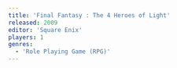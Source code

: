 ```yaml
---
title: 'Final Fantasy : The 4 Heroes of Light'
released: 2009
editor: 'Square Enix'
players: 1
genres:
  - 'Role Playing Game (RPG)'
---
```

